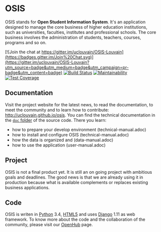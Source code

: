 # OSIS

OSIS stands for **Open Student Information System**. It's an application
designed to manage the core business of higher education institutions, such as universities, faculties, institutes and professional schools. The core business
involves the administration of students, teachers, courses, programs and so on.

[![Join the chat at https://gitter.im/uclouvain/OSIS-Louvain](https://badges.gitter.im/Join%20Chat.svg)](https://gitter.im/uclouvain/OSIS-Louvain?utm_source=badge&utm_medium=badge&utm_campaign=pr-badge&utm_content=badge) [![Build Status](https://travis-ci.org/uclouvain/osis.svg?branch=dev)](https://travis-ci.org/uclouvain/osis) [![Maintainability](https://api.codeclimate.com/v1/badges/e34d803b0e1c2409e604/maintainability)](https://codeclimate.com/github/uclouvain/osis/maintainability) [![Test Coverage](https://api.codeclimate.com/v1/badges/e34d803b0e1c2409e604/test_coverage)](https://codeclimate.com/github/uclouvain/osis/test_coverage)

## Documentation

Visit the project website for the latest news, to read the documentation, to
meet the community and to learn how to contribute: http://uclouvain.github.io/osis.
You can find the technical documentation in the
[`doc` folder](https://github.com/uclouvain/osis/tree/dev/doc) of the source code.
There you learn:
- how to prepare your develop environment (technical-manual.adoc)
- how to install and configure OSIS (technical-manual.adoc)
- how the data is organized and (data-manual.adoc)
- how to use the application (user-manual.adoc)

## Project

OSIS is not a final product yet. It is still an on going project with ambitious
goals and deadlines. The good news is that we are already using it in production
because what is available complements or replaces existing business applications.

## Code

OSIS is writen in
[Python](https://www.python.org/) 3.4,
[HTML5](https://www.w3.org/TR/html5/) and uses
[Django](https://www.djangoproject.com/) 1.11 as web framework.
To know more about the code and the collaboration of the community, please visit
our [OpenHub](https://www.openhub.net/p/osis-louvain) page.


